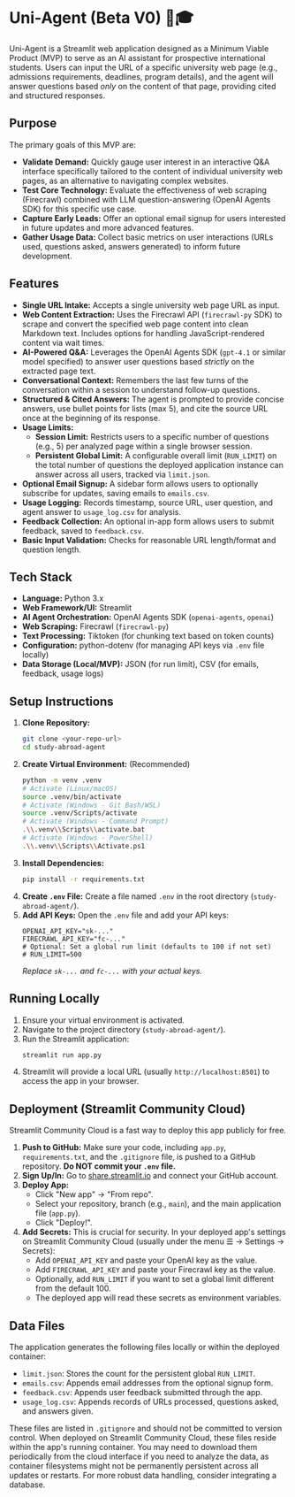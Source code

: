 # Uni-Agent (Beta V0) 🤖🎓

Uni-Agent is a Streamlit web application designed as a Minimum Viable Product (MVP) to serve as an AI assistant for prospective international students. Users can input the URL of a specific university web page (e.g., admissions requirements, deadlines, program details), and the agent will answer questions based *only* on the content of that page, providing cited and structured responses.

## Purpose

The primary goals of this MVP are:

*   **Validate Demand:** Quickly gauge user interest in an interactive Q&A interface specifically tailored to the content of individual university web pages, as an alternative to navigating complex websites.
*   **Test Core Technology:** Evaluate the effectiveness of web scraping (Firecrawl) combined with LLM question-answering (OpenAI Agents SDK) for this specific use case.
*   **Capture Early Leads:** Offer an optional email signup for users interested in future updates and more advanced features.
*   **Gather Usage Data:** Collect basic metrics on user interactions (URLs used, questions asked, answers generated) to inform future development.

## Features

*   **Single URL Intake:** Accepts a single university web page URL as input.
*   **Web Content Extraction:** Uses the Firecrawl API (`firecrawl-py` SDK) to scrape and convert the specified web page content into clean Markdown text. Includes options for handling JavaScript-rendered content via wait times.
*   **AI-Powered Q&A:** Leverages the OpenAI Agents SDK (`gpt-4.1` or similar model specified) to answer user questions based *strictly* on the extracted page text.
*   **Conversational Context:** Remembers the last few turns of the conversation within a session to understand follow-up questions.
*   **Structured & Cited Answers:** The agent is prompted to provide concise answers, use bullet points for lists (max 5), and cite the source URL once at the beginning of its response.
*   **Usage Limits:**
    *   **Session Limit:** Restricts users to a specific number of questions (e.g., 5) per analyzed page within a single browser session.
    *   **Persistent Global Limit:** A configurable overall limit (`RUN_LIMIT`) on the total number of questions the deployed application instance can answer across all users, tracked via `limit.json`.
*   **Optional Email Signup:** A sidebar form allows users to optionally subscribe for updates, saving emails to `emails.csv`.
*   **Usage Logging:** Records timestamp, source URL, user question, and agent answer to `usage_log.csv` for analysis.
*   **Feedback Collection:** An optional in-app form allows users to submit feedback, saved to `feedback.csv`.
*   **Basic Input Validation:** Checks for reasonable URL length/format and question length.

## Tech Stack

*   **Language:** Python 3.x
*   **Web Framework/UI:** Streamlit
*   **AI Agent Orchestration:** OpenAI Agents SDK (`openai-agents`, `openai`)
*   **Web Scraping:** Firecrawl (`firecrawl-py`)
*   **Text Processing:** Tiktoken (for chunking text based on token counts)
*   **Configuration:** python-dotenv (for managing API keys via `.env` file locally)
*   **Data Storage (Local/MVP):** JSON (for run limit), CSV (for emails, feedback, usage logs)

## Setup Instructions

1.  **Clone Repository:**
    ```bash
    git clone <your-repo-url>
    cd study-abroad-agent
    ```
2.  **Create Virtual Environment:** (Recommended)
    ```bash
    python -m venv .venv 
    # Activate (Linux/macOS)
    source .venv/bin/activate
    # Activate (Windows - Git Bash/WSL)
    source .venv/Scripts/activate
    # Activate (Windows - Command Prompt)
    .\\.venv\\Scripts\\activate.bat
    # Activate (Windows - PowerShell)
    .\\.venv\\Scripts\\Activate.ps1 
    ```
3.  **Install Dependencies:**
    ```bash
    pip install -r requirements.txt
    ```
4.  **Create `.env` File:** Create a file named `.env` in the root directory (`study-abroad-agent/`).
5.  **Add API Keys:** Open the `.env` file and add your API keys:
    ```dotenv
    OPENAI_API_KEY="sk-..."
    FIRECRAWL_API_KEY="fc-..."
    # Optional: Set a global run limit (defaults to 100 if not set)
    # RUN_LIMIT=500 
    ```
    *Replace `sk-...` and `fc-...` with your actual keys.*

## Running Locally

1.  Ensure your virtual environment is activated.
2.  Navigate to the project directory (`study-abroad-agent/`).
3.  Run the Streamlit application:
    ```bash
    streamlit run app.py
    ```
4.  Streamlit will provide a local URL (usually `http://localhost:8501`) to access the app in your browser.

## Deployment (Streamlit Community Cloud)

Streamlit Community Cloud is a fast way to deploy this app publicly for free.

1.  **Push to GitHub:** Make sure your code, including `app.py`, `requirements.txt`, and the `.gitignore` file, is pushed to a GitHub repository. **Do NOT commit your `.env` file.**
2.  **Sign Up/In:** Go to [share.streamlit.io](https://share.streamlit.io/) and connect your GitHub account.
3.  **Deploy App:**
    *   Click "New app" -> "From repo".
    *   Select your repository, branch (e.g., `main`), and the main application file (`app.py`).
    *   Click "Deploy!".
4.  **Add Secrets:** This is crucial for security. In your deployed app's settings on Streamlit Community Cloud (usually under the menu ☰ -> Settings -> Secrets):
    *   Add `OPENAI_API_KEY` and paste your OpenAI key as the value.
    *   Add `FIRECRAWL_API_KEY` and paste your Firecrawl key as the value.
    *   Optionally, add `RUN_LIMIT` if you want to set a global limit different from the default 100.
    *   The deployed app will read these secrets as environment variables.

## Data Files

The application generates the following files locally or within the deployed container:

*   `limit.json`: Stores the count for the persistent global `RUN_LIMIT`.
*   `emails.csv`: Appends email addresses from the optional signup form.
*   `feedback.csv`: Appends user feedback submitted through the app.
*   `usage_log.csv`: Appends records of URLs processed, questions asked, and answers given.

These files are listed in `.gitignore` and should not be committed to version control. When deployed on Streamlit Community Cloud, these files reside within the app's running container. You may need to download them periodically from the cloud interface if you need to analyze the data, as container filesystems might not be permanently persistent across all updates or restarts. For more robust data handling, consider integrating a database.
